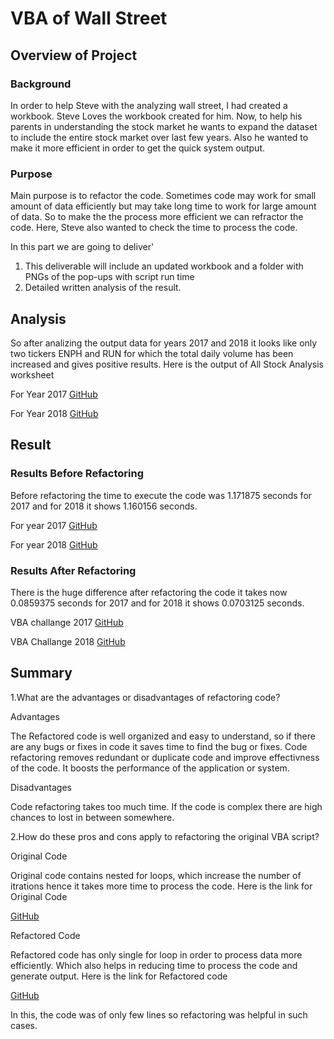 # VBA of Wall Street

## Overview of Project
### Background
In order to help Steve with the analyzing wall street, I had created a workbook. Steve Loves the workbook created for him.
Now, to help his parents in understanding the stock market he wants to expand the dataset to include the entire stock market over last few years. Also he wanted to make it more efficient in order to get the quick system output.
 
### Purpose

Main purpose is to refactor the code. 
Sometimes code may work for small amount of data efficiently but may take long time to work for large amount of data. So to make the the process more efficient we can refractor the code. Here, Steve also wanted to check the time to process the code.

In this part we are going to deliver'
1. This deliverable will include an updated workbook and a folder with PNGs of the pop-ups with script run time
2. Detailed written analysis of the result.
 

## Analysis

So after analizing the output data for years 2017 and 2018 it looks like only two tickers ENPH and RUN for which the total daily volume has been increased and gives positive results. 
Here is the output of All Stock Analysis worksheet 

For Year 2017
[GitHub](https://github.com/rachanamule/stock-analysis/blob/4bddaca128455020f1ec8e88f68836e0385a88e8/resources/VBA_Challenge_2017-output.png)

For Year 2018
[GitHub](https://github.com/rachanamule/stock-analysis/blob/4bddaca128455020f1ec8e88f68836e0385a88e8/resources/VBA_Challenge_2018-output.png)


## Result

### Results Before Refactoring

Before refactoring the time to execute the code was 1.171875 seconds for 2017 and for 2018 it shows 1.160156 seconds.

For year 2017
[GitHub](https://github.com/rachanamule/stock-analysis/blob/4bddaca128455020f1ec8e88f68836e0385a88e8/resources/2017%20before%20refactoring.png)

For year 2018
[GitHub](https://github.com/rachanamule/stock-analysis/blob/4bddaca128455020f1ec8e88f68836e0385a88e8/resources/2018%20before%20refactoring.png)

### Results After Refactoring
There is the huge difference after refactoring the code it takes now 0.0859375 seconds for 2017 and for 2018 it shows 0.0703125 seconds.

VBA challange 2017
[GitHub](https://github.com/rachanamule/stock-analysis/blob/4bddaca128455020f1ec8e88f68836e0385a88e8/resources/VBA_Challenge_2017.png)

VBA Challange 2018
[GitHub](https://github.com/rachanamule/stock-analysis/blob/4bddaca128455020f1ec8e88f68836e0385a88e8/resources/VBA_Challenge_2018.png)

## Summary

1.What are the advantages or disadvantages of refactoring code?

Advantages

The Refactored code is well organized and easy to understand, so if there are any bugs or fixes in code it saves time to find the bug or fixes.
Code refactoring removes redundant or duplicate code and improve effectivness of the code.
It boosts the performance of the application or system. 

Disadvantages

Code refactoring takes too much time. If the code is complex there are high chances to lost in between somewhere.


2.How do these pros and cons apply to refactoring the original VBA script?

Original Code

Original code contains nested for loops, which increase the number of itrations hence it takes more time to process the code.
Here is the link for Original Code

[GitHub](https://github.com/rachanamule/stock-analysis/blob/4bddaca128455020f1ec8e88f68836e0385a88e8/resources/Original%20Code.png)

Refactored Code

Refactored code has only single for loop in order to process data more efficiently. Which also helps in reducing time to process the code and generate output.
Here is the link for Refactored code

[GitHub](https://github.com/rachanamule/stock-analysis/blob/4bddaca128455020f1ec8e88f68836e0385a88e8/resources/Refactored%20Code.png)

In this, the code was of only few lines so refactoring was helpful in such cases. 
